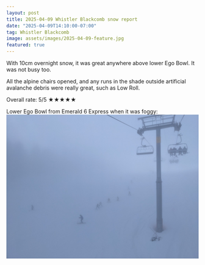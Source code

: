 ```yaml
---
layout: post
title: 2025-04-09 Whistler Blackcomb snow report
date: "2025-04-09T14:10:00-07:00"
tag: Whistler Blackcomb
image: assets/images/2025-04-09-feature.jpg
featured: true
---
```


With 10cm overnight snow, it was great anywhere above lower Ego Bowl. It was not busy too.

All the alpine chairs opened, and any runs in the shade outside artificial avalanche debris were really great, such as Low Roll.

Overall rate: 5/5 ★★★★★

Lower Ego Bowl from Emerald 6 Express when it was foggy:
![](/assets/images/2025-04-09-emerald-6-express-foggy.jpg)
